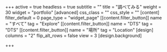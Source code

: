 +++
active = true
headless = true
subtitle = ""
title = "調べてみる"
weight = 30
widget = "portfolio"
[advanced]
css_class = ""
css_style = ""
[content]
filter_default = 0
page_type = "widget_page"
[[content.filter_button]]
name = "すべて"
tag = "Explore"
[[content.filter_button]]
name = "DTS"
tag = "DTS"
[[content.filter_button]]
name = "場所"
tag = "Location"
[design]
columns = "2"
flip_alt_rows = false
view = 3
[design.background]

+++
